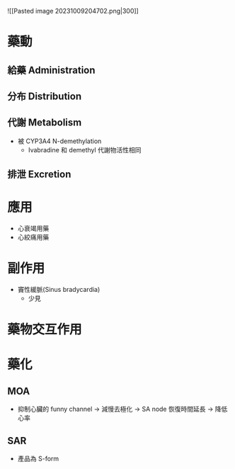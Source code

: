 ![[Pasted image 20231009204702.png|300]]
# 藥動
## 給藥 Administration
## 分布 Distribution
## 代謝 Metabolism
- 被 CYP3A4 N-demethylation
	- Ivabradine 和 demethyl 代謝物活性相同
## 排泄 Excretion
# 應用
- 心衰竭用藥
- 心絞痛用藥
# 副作用
- 竇性緩脈(Sinus bradycardia)
	- 少見
# 藥物交互作用
# 藥化
## MOA
- 抑制心臟的 funny channel $\rightarrow$ 減慢去極化 $\rightarrow$ SA node 恢復時間延長 $\rightarrow$ 降低心率
## SAR
- 產品為 S-form

